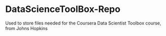 # DataScienceToolBox-Repo
Used to store files needed for the Coursera Data Scientist Toolbox course, from Johns Hopkins
